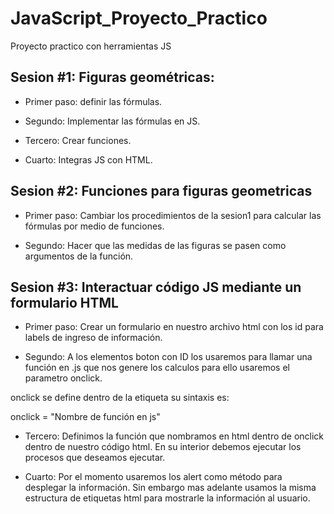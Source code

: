 # JavaScript_Proyecto_Practico
Proyecto practico con herramientas JS

## Sesion #1: Figuras geométricas:

- Primer paso: definir las fórmulas.

- Segundo: Implementar las fórmulas en JS.

- Tercero: Crear funciones.

- Cuarto: Integras JS con HTML.


## Sesion #2: Funciones para figuras geometricas

- Primer paso: Cambiar los procedimientos de la sesion1 para calcular las fórmulas por medio de funciones.

- Segundo: Hacer que las medidas de las figuras se pasen como argumentos de la función. 

## Sesion #3: Interactuar código JS mediante un formulario HTML

- Primer paso: Crear un formulario en nuestro archivo html con los id para labels de ingreso de información. 

- Segundo: A los elementos boton con ID los usaremos para llamar una función en .js que nos genere los calculos para ello usaremos el parametro onclick.

onclick se define dentro de la etiqueta su sintaxis es:

onclick = "Nombre de función en js"

- Tercero: Definimos la función que nombramos en html dentro de onclick dentro de nuestro código html. En su interior debemos ejecutar los procesos que deseamos ejecutar. 

- Cuarto: Por el momento usaremos los alert como método para desplegar la información. Sin embargo mas adelante usamos la misma estructura de etiquetas html para mostrarle la información al usuario.